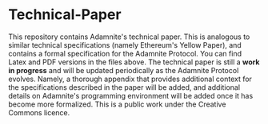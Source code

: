 # Technical-Paper
This repository contains Adamnite's technical paper. This is analogous to similar technical specifications (namely Ethereum's Yellow Paper), and contains a formal specification for the Adamnite Protocol. You can find Latex and PDF versions in the files above. The technical paper is still a **work in progress** and will be updated periodically as the Adamnite Protocol evolves. Namely, a thorough appendix that provides additional context for the specifications described in the paper will be added, and additional details on Adamnite's programming environment will be added once it has become more formalized. This is a public work under the Creative Commons licence.
